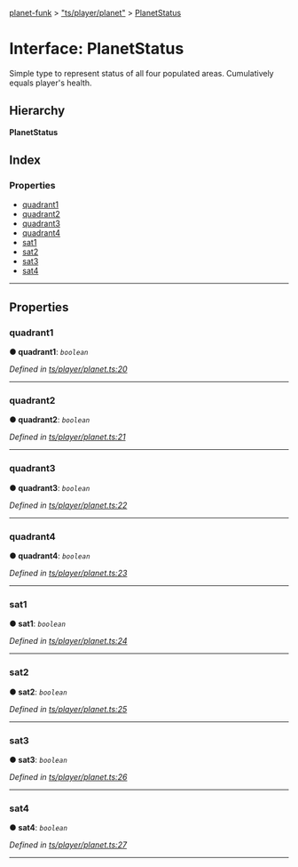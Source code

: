 [planet-funk](../README.md) > ["ts/player/planet"](../modules/_ts_player_planet_.md) > [PlanetStatus](../interfaces/_ts_player_planet_.planetstatus.md)

# Interface: PlanetStatus

Simple type to represent status of all four populated areas. Cumulatively equals player's health.

## Hierarchy

**PlanetStatus**

## Index

### Properties

* [quadrant1](_ts_player_planet_.planetstatus.md#quadrant1)
* [quadrant2](_ts_player_planet_.planetstatus.md#quadrant2)
* [quadrant3](_ts_player_planet_.planetstatus.md#quadrant3)
* [quadrant4](_ts_player_planet_.planetstatus.md#quadrant4)
* [sat1](_ts_player_planet_.planetstatus.md#sat1)
* [sat2](_ts_player_planet_.planetstatus.md#sat2)
* [sat3](_ts_player_planet_.planetstatus.md#sat3)
* [sat4](_ts_player_planet_.planetstatus.md#sat4)

---

## Properties

<a id="quadrant1"></a>

###  quadrant1

**● quadrant1**: *`boolean`*

*Defined in [ts/player/planet.ts:20](https://github.com/WilliamRADFunk/planet-funk/blob/ec9c023/src/ts/player/planet.ts#L20)*

___
<a id="quadrant2"></a>

###  quadrant2

**● quadrant2**: *`boolean`*

*Defined in [ts/player/planet.ts:21](https://github.com/WilliamRADFunk/planet-funk/blob/ec9c023/src/ts/player/planet.ts#L21)*

___
<a id="quadrant3"></a>

###  quadrant3

**● quadrant3**: *`boolean`*

*Defined in [ts/player/planet.ts:22](https://github.com/WilliamRADFunk/planet-funk/blob/ec9c023/src/ts/player/planet.ts#L22)*

___
<a id="quadrant4"></a>

###  quadrant4

**● quadrant4**: *`boolean`*

*Defined in [ts/player/planet.ts:23](https://github.com/WilliamRADFunk/planet-funk/blob/ec9c023/src/ts/player/planet.ts#L23)*

___
<a id="sat1"></a>

###  sat1

**● sat1**: *`boolean`*

*Defined in [ts/player/planet.ts:24](https://github.com/WilliamRADFunk/planet-funk/blob/ec9c023/src/ts/player/planet.ts#L24)*

___
<a id="sat2"></a>

###  sat2

**● sat2**: *`boolean`*

*Defined in [ts/player/planet.ts:25](https://github.com/WilliamRADFunk/planet-funk/blob/ec9c023/src/ts/player/planet.ts#L25)*

___
<a id="sat3"></a>

###  sat3

**● sat3**: *`boolean`*

*Defined in [ts/player/planet.ts:26](https://github.com/WilliamRADFunk/planet-funk/blob/ec9c023/src/ts/player/planet.ts#L26)*

___
<a id="sat4"></a>

###  sat4

**● sat4**: *`boolean`*

*Defined in [ts/player/planet.ts:27](https://github.com/WilliamRADFunk/planet-funk/blob/ec9c023/src/ts/player/planet.ts#L27)*

___


